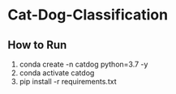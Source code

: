# Cat-Dog-Classification

## How to Run

1. conda create -n catdog python=3.7 -y
2. conda activate catdog
3. pip install -r requirements.txt